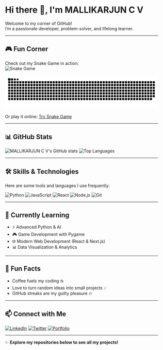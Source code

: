 # Hi there 👋, I'm MALLIKARJUN C V

Welcome to my corner of GitHub!  
I’m a passionate developer, problem-solver, and lifelong learner.  

---

## 🎮 Fun Corner
Check out my Snake Game in action:  
![Snake Game](https://media.giphy.com/media/l0HlNQ03J5JxX6lva/giphy.gif)  

<picture>
  <source media="(prefers-color-scheme: dark)" srcset="https://raw.githubusercontent.com/Platane/snk/output/github-contribution-grid-snake-dark.svg" />
  <source media="(prefers-color-scheme: light)" srcset="https://raw.githubusercontent.com/Platane/snk/output/github-contribution-grid-snake.svg" />
  <img alt="github-snake" src="https://raw.githubusercontent.com/Platane/snk/output/github-contribution-grid-snake.svg" />
</picture>

Or play it online: [Try Snake Game](https://example.com)  

---

## 📊 GitHub Stats
![MALLIKARJUN C V's GitHub stats](https://github-readme-stats.vercel.app/api?username=Mallikarjun-C-V&show_icons=true&theme=radical)
![Top Languages](https://github-readme-stats.vercel.app/api/top-langs/?username=Mallikarjun-C-V&layout=compact&theme=radical)

---

## 🛠️ Skills & Technologies
Here are some tools and languages I use frequently:  

![Python](https://img.shields.io/badge/Python-3.11-blue?logo=python)
![JavaScript](https://img.shields.io/badge/JavaScript-ES6-yellow?logo=javascript)
![React](https://img.shields.io/badge/React-17-blue?logo=react)
![Node.js](https://img.shields.io/badge/Node.js-14-green?logo=node.js)
![Git](https://img.shields.io/badge/Git-F05032?logo=git)

---

## 🌱 Currently Learning
- ⚡ Advanced Python & AI  
- 🎮 Game Development with Pygame  
- 🌐 Modern Web Development (React & Next.js)  
- 📊 Data Visualization & Analytics  

---

## 💬 Fun Facts
- Coffee fuels my coding ☕  
- Love to turn random ideas into small projects 💡  
- GitHub streaks are my guilty pleasure 🔥  

---

## 📫 Connect with Me
[![LinkedIn](https://img.shields.io/badge/LinkedIn-0077B5?logo=linkedin&style=flat-square)](https://linkedin.com/in/YOUR_LINKEDIN)
[![Twitter](https://img.shields.io/badge/Twitter-1DA1F2?logo=twitter&style=flat-square)](https://twitter.com/YOUR_TWITTER)
[![Portfolio](https://img.shields.io/badge/Portfolio-FF69B4?logo=google-chrome&style=flat-square)](https://YOUR_PORTFOLIO)

---

✨ **Explore my repositories below to see all my projects!**
